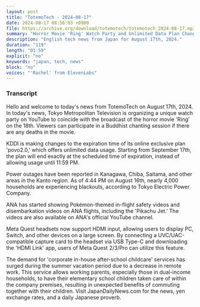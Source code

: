 ```yaml
---
layout: post
title: "TotemoTech - 2024-08-17"
date: 2024-08-17 08:56:03 +0900
file: https://archive.org/download/totemotech/totemotech_2024-08-17.mp3
summary: "Horror Movie 'Ring' Watch Party and Unlimited Data Plan Changes, & more…"
description: "English tech news from Japan for August 17th, 2024."
duration: "119"
length: "01:59"
explicit: "no"
keywords: "japan, tech, news"
block: "no"
voices: "'Rachel' from ElevenLabs"
---
```


### Transcript

Hello and welcome to today's news from TotemoTech on August 17th, 2024. In today's news, Tokyo Metropolitan Television is organizing a unique watch party on YouTube to coincide with the broadcast of the horror movie 'Ring' on the 18th. Viewers can participate in a Buddhist chanting session if there are any deaths in the movie.

KDDI is making changes to the expiration time of its online exclusive plan 'povo2.0,' which offers unlimited data usage. Starting from September 17th, the plan will end exactly at the scheduled time of expiration, instead of allowing usage until 11:59 PM.

Power outages have been reported in Kanagawa, Chiba, Saitama, and other areas in the Kanto region. As of 4:44 PM on August 16th, nearly 4,000 households are experiencing blackouts, according to Tokyo Electric Power Company.

ANA has started showing Pokémon-themed in-flight safety videos and disembarkation videos on ANA flights, including the 'Pikachu Jet.' The videos are also available on ANA's official YouTube channel.

Meta Quest headsets now support HDMI input, allowing users to display PC, Switch, and other devices on a large screen. By connecting a UVC/UAC-compatible capture card to the headset via USB Type-C and downloading the 'HDMI Link' app, users of Meta Quest 2/3/Pro can utilize this feature.

The demand for 'corporate in-house after-school childcare' services has surged during the summer vacation period due to a decrease in remote work. This service allows working parents, especially those in dual-income households, to have their elementary school children taken care of within the company premises, resulting in unexpected benefits of commuting together with their children.   Visit JapanDailyNews.com for the news, yen exchange rates, and a daily Japanese proverb.
